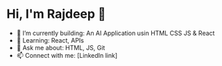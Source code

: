 # Hi, I'm Rajdeep 👋
- 🔭 I’m currently building: An AI Application usin HTML CSS JS & React
- 🌱 Learning: React, APIs
- 💬 Ask me about: HTML, JS, Git
- 📫 Connect with me: [LinkedIn link]
